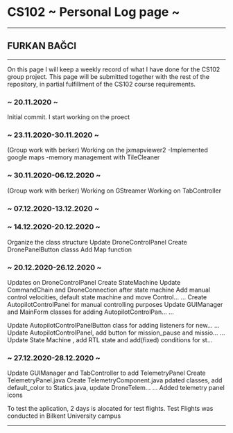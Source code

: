 # CS102 ~ Personal Log page ~
****
## FURKAN BAĞCI
****

On this page I will keep a weekly record of what I have done for the CS102 group project. This page will be submitted together with the rest of the repository, in partial fulfillment of the CS102 course requirements.

### ~ 20.11.2020 ~
Initial commit. I start working on the proect

### ~ 23.11.2020-30.11.2020 ~
(Group work with berker)
Working on the jxmapviewer2
-Implemented google maps
-memory management with TileCleaner

### ~ 30.11.2020-06.12.2020 ~
(Group work with berker)
Working on GStreamer 
Working on TabController

### ~ 07.12.2020-13.12.2020 ~

### ~ 14.12.2020-20.12.2020 ~
Organize the class structure
Update DroneControlPanel
Create DronePanelButton classs 
Add Map function

### ~ 20.12.2020-26.12.2020 ~
Updates on DroneControlPanel 
Create StateMachine 
Update CommandChain and DroneConnection after state machine
Add manual control velocities, default state machine and move Control… …
Create AutopilotControlPanel for manual controlling purposes
Update GUIManager and MainForm classes for adding AutopilotControlPan… …

Update AutopilotControlPanelButton class for adding listeners for new… …
Update AutopilotControlPanel, add button for mission_pause and missio… …
Update State Machine , add RTL state and add(fixed) conditions for st… 

### ~ 27.12.2020-28.12.2020 ~
Update GUIManager and TabController to add TelemetryPanel
Create TelemetryPanel.java
Create TelemetryComponent.java
pdated classes, add default_color to Statics.java, update DroneTelem… …
Added telemetry panel icons

To test the aplication, 2 days is alocated for test flights. Test Flights was conducted in Bilkent University campus
****
